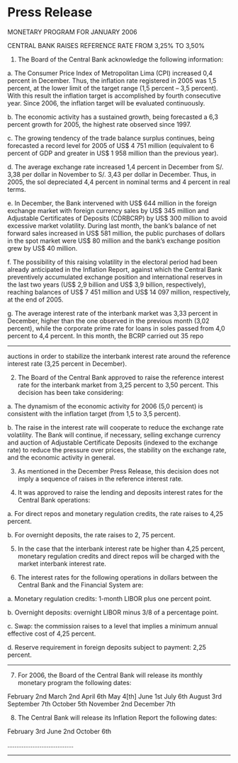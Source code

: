 # Press Release

 MONETARY PROGRAM FOR JANUARY 2006

 CENTRAL BANK RAISES REFERENCE RATE FROM 3,25% TO 3,50%

1. The Board of the Central Bank acknowledge the following information:

a. The Consumer Price Index of Metropolitan Lima (CPI) increased 0,4
percent in December. Thus, the inflation rate registered in 2005 was 1,5
percent, at the lower limit of the target range (1,5 percent – 3,5 percent).
With this result the inflation target is accomplished by fourth consecutive
year. Since 2006, the inflation target will be evaluated continuously.

b. The economic activity has a sustained growth, being forecasted a 6,3
percent growth for 2005, the highest rate observed since 1997.

c. The growing tendency of the trade balance surplus continues, being
forecasted a record level for 2005 of US$ 4 751 million (equivalent to 6
percent of GDP and greater in US$ 1 958 million than the previous year).

d. The average exchange rate increased 1,4 percent in December from
S/. 3,38 per dollar in November to S/. 3,43 per dollar in December. Thus,
in 2005, the sol depreciated 4,4 percent in nominal terms and 4 percent in
real terms.

e. In December, the Bank intervened with US$ 644 million in the foreign
exchange market with foreign currency sales by US$ 345 million and
Adjustable Certificates of Deposits (CDRBCRP) by US$ 300 million to
avoid excessive market volatility. During last month, the bank’s balance of
net forward sales increased in US$ 581 million, the public purchases of
dollars in the spot market were US$ 80 million and the bank’s exchange
position grew by US$ 40 million.

f. The possibility of this raising volatility in the electoral period had been
already anticipated in the Inflation Report, against which the Central Bank
preventively accumulated exchange position and international reserves in
the last two years (US$ 2,9 billion and US$ 3,9 billion, respectively),
reaching balances of US$ 7 451 million and US$ 14 097 million,
respectively, at the end of 2005.

g. The average interest rate of the interbank market was 3,33 percent in
December, higher than the one observed in the previous month (3,02
percent), while the corporate prime rate for loans in soles passed from
4,0 percent to 4,4 percent. In this month, the BCRP carried out 35 repo


-----

auctions in order to stabilize the interbank interest rate around the
reference interest rate (3,25 percent in December).

2. The Board of the Central Bank approved to raise the reference interest rate
for the interbank market from 3,25 percent to 3,50 percent. This decision has
been take considering:

a. The dynamism of the economic activity for 2006 (5,0 percent) is
consistent with the inflation target (from 1,5 to 3,5 percent).

b. The raise in the interest rate will cooperate to reduce the exchange rate
volatility. The Bank will continue, if necessary, selling exchange currency
and auction of Adjustable Certificate Deposits (indexed to the exchange
rate) to reduce the pressure over prices, the stability on the exchange
rate, and the economic activity in general.

3. As mentioned in the December Press Release, this decision does not imply a
sequence of raises in the reference interest rate.

4. It was approved to raise the lending and deposits interest rates for the
Central Bank operations:

a. For direct repos and monetary regulation credits, the rate raises to 4,25
percent.

b. For overnight deposits, the rate raises to 2, 75 percent.

5. In the case that the interbank interest rate be higher than 4,25 percent,
monetary regulation credits and direct repos will be charged with the market
interbank interest rate.

6. The interest rates for the following operations in dollars between the Central
Bank and the Financial System are:

a. Monetary regulation credits: 1-month LIBOR plus one percent point.

b. Overnight deposits: overnight LIBOR minus 3/8 of a percentage point.

c. Swap: the commission raises to a level that implies a minimum annual
effective cost of 4,25 percent.

d. Reserve requirement in foreign deposits subject to payment: 2,25
percent.


-----

7. For 2006, the Board of the Central Bank will release its monthly monetary
program the following dates:

February 2nd March 2nd April 6th May 4[th]
June 1st July 6th August 3rd September 7th
October 5th November 2nd December 7th

8. The Central Bank will release its Inflation Report the following dates:

February 3rd June 2nd October 6th

.....................................


-----

